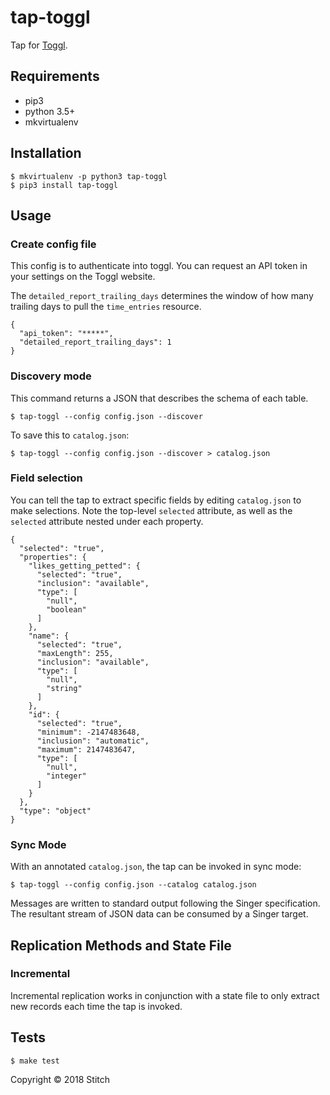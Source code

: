 
# tap-toggl

Tap for [Toggl](https://www.toggl.com/).

## Requirements

- pip3
- python 3.5+
- mkvirtualenv

## Installation

```
$ mkvirtualenv -p python3 tap-toggl
$ pip3 install tap-toggl
```

## Usage

### Create config file

This config is to authenticate into toggl. You can request an API token in your settings on the Toggl website.

The `detailed_report_trailing_days` determines the window of how many trailing days to pull the `time_entries` resource.

```
{
  "api_token": "*****",
  "detailed_report_trailing_days": 1
}
```

### Discovery mode

This command returns a JSON that describes the schema of each table.

```
$ tap-toggl --config config.json --discover
```

To save this to `catalog.json`:

```
$ tap-toggl --config config.json --discover > catalog.json
```

### Field selection

You can tell the tap to extract specific fields by editing `catalog.json` to make selections. Note the top-level `selected` attribute, as well as the `selected` attribute nested under each property.

```
{
  "selected": "true",
  "properties": {
    "likes_getting_petted": {
      "selected": "true",
      "inclusion": "available",
      "type": [
        "null",
        "boolean"
      ]
    },
    "name": {
      "selected": "true",
      "maxLength": 255,
      "inclusion": "available",
      "type": [
        "null",
        "string"
      ]
    },
    "id": {
      "selected": "true",
      "minimum": -2147483648,
      "inclusion": "automatic",
      "maximum": 2147483647,
      "type": [
        "null",
        "integer"
      ]
    }
  },
  "type": "object"
}
```

### Sync Mode

With an annotated `catalog.json`, the tap can be invoked in sync mode:

```
$ tap-toggl --config config.json --catalog catalog.json
```

Messages are written to standard output following the Singer specification. The resultant stream of JSON data can be consumed by a Singer target.


## Replication Methods and State File

### Incremental

Incremental replication works in conjunction with a state file to only extract new records each time the tap is invoked.

## Tests

```
$ make test
```

Copyright &copy; 2018 Stitch
